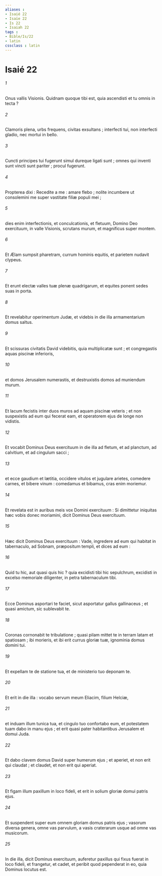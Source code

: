 ```yaml
---
aliases : 
- Isaié 22
- Isaïe 22
- Is 22
- Isaiah 22
tags : 
- Bible/Is/22
- latin
cssclass : latin
---
```


# Isaié 22

###### 1
Onus vallis Visionis. Quidnam quoque tibi est, quia ascendisti et tu omnis in tecta ?
###### 2
Clamoris plena, urbs frequens, civitas exsultans ; interfecti tui, non interfecti gladio, nec mortui in bello.
###### 3
Cuncti principes tui fugerunt simul dureque ligati sunt ; omnes qui inventi sunt vincti sunt pariter ; procul fugerunt.
###### 4
Propterea dixi : Recedite a me : amare flebo ; nolite incumbere ut consolemini me super vastitate filiæ populi mei ;
###### 5
dies enim interfectionis, et conculcationis, et fletuum, Domino Deo exercituum, in valle Visionis, scrutans murum, et magnificus super montem.
###### 6
Et Ælam sumpsit pharetram, currum hominis equitis, et parietem nudavit clypeus.
###### 7
Et erunt electæ valles tuæ plenæ quadrigarum, et equites ponent sedes suas in porta.
###### 8
Et revelabitur operimentum Judæ, et videbis in die illa armamentarium domus saltus.
###### 9
Et scissuras civitatis David videbitis, quia multiplicatæ sunt ; et congregastis aquas piscinæ inferioris,
###### 10
et domos Jerusalem numerastis, et destruxistis domos ad muniendum murum.
###### 11
Et lacum fecistis inter duos muros ad aquam piscinæ veteris ; et non suspexistis ad eum qui fecerat eam, et operatorem ejus de longe non vidistis.
###### 12
Et vocabit Dominus Deus exercituum in die illa ad fletum, et ad planctum, ad calvitium, et ad cingulum sacci ;
###### 13
et ecce gaudium et lætitia, occidere vitulos et jugulare arietes, comedere carnes, et bibere vinum : comedamus et bibamus, cras enim moriemur.
###### 14
Et revelata est in auribus meis vox Domini exercituum : Si dimittetur iniquitas hæc vobis donec moriamini, dicit Dominus Deus exercituum.
###### 15
Hæc dicit Dominus Deus exercituum : Vade, ingredere ad eum qui habitat in tabernaculo, ad Sobnam, præpositum templi, et dices ad eum :
###### 16
Quid tu hic, aut quasi quis hic ? quia excidisti tibi hic sepulchrum, excidisti in excelso memoriale diligenter, in petra tabernaculum tibi.
###### 17
Ecce Dominus asportari te faciet, sicut asportatur gallus gallinaceus ; et quasi amictum, sic sublevabit te.
###### 18
Coronas cornonabit te tribulatione ; quasi pilam mittet te in terram latam et spatiosam ; ibi morieris, et ibi erit currus gloriæ tuæ, ignominia domus domini tui.
###### 19
Et expellam te de statione tua, et de ministerio tuo deponam te.
###### 20
Et erit in die illa : vocabo servum meum Eliacim, filium Helciæ,
###### 21
et induam illum tunica tua, et cingulo tuo confortabo eum, et potestatem tuam dabo in manu ejus ; et erit quasi pater habitantibus Jerusalem et domui Juda.
###### 22
Et dabo clavem domus David super humerum ejus ; et aperiet, et non erit qui claudat ; et claudet, et non erit qui aperiat.
###### 23
Et figam illum paxillum in loco fideli, et erit in solium gloriæ domui patris ejus.
###### 24
Et suspendent super eum omnem gloriam domus patris ejus ; vasorum diversa genera, omne vas parvulum, a vasis craterarum usque ad omne vas musicorum.
###### 25
In die illa, dicit Dominus exercituum, auferetur paxillus qui fixus fuerat in loco fideli, et frangetur, et cadet, et peribit quod pependerat in eo, quia Dominus locutus est.
